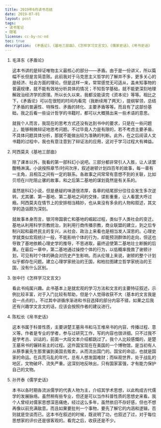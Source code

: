 ```yaml
---
title: 2019年6月读书总结
date: 2019-07-01
layout: post
tags:
- 读书笔记
- 随笔
license: cc-by-nc-nd
toc: true
description: 《矛盾论》、《基地三部曲》、《怎样学习文言文》、《儒家史话》、《帛书史话》
---
```


1. 毛泽东《矛盾论》

    这本书讲的是辩证唯物主义最核心的部分——矛盾。由于是一份讲义，所以篇幅不长但是言简意赅。此前我对于马克思主义哲学的了解并不多，更多关心的是经济、社会方面的理论。但是这样一来，常常感觉无可适从，盖未知事物的普遍规律，就不能有效地分析具体的情况；不知哲学基础，就不能更深刻地理解政治经济学的原理。所以长久以来，我都没能读完《资本论》等等。相比之下，《矛盾论》可以在很短的时间内看完（我断续用了两天），提纲挈领，总结了矛盾的普遍性、特殊性、矛盾的转化、主要矛盾等等。而且有了这部份基础，我之后看一些设计哲学的书籍时，都可以大概猜出来一些术语的意思。

    就我个人而言，我现在的思考方式还没有达到书中的要求，只是在一些问题上，能够稍微辩证地思考问题。不过毕竟人力是有限的，若不考虑主要矛盾，不具体问题具体分析，那就不能做出较为准确的判断。此外，在之后阅读人文书籍的过程中，我也有意注意到了辩证法的应用，这对于学习过程大有裨益。

2. 阿西莫夫《基地三部曲》

    除了课本以外，我看的第一部科幻小说吧。三部分都非常引人入胜，让人读罢酣畅淋漓。小说按照章节/时间次序，叙述谢顿计划四百年的故事，每一章有一主角，且相互之间有一定的联系。各故事之间常常有意想不到的关联，比如贝坦在川陀阻止骡的故事，和之后第二基地的谋划竟然是有关系的。

    虽然是科幻小说，但是悬疑的味道很浓厚，各章的结尾部分往往会发生多次逆转。尤其骡、第一基地、第二基地之间的交锋，谍影重重，让人看罢大呼过瘾。阿西莫夫在情节上的安排相当精妙，也从来没有多余的人物和叙述，其文学的造诣颇为深刻。

    就故事本身而言，银河帝国衰亡和基地的崛起过程，类似于人类社会的变迁。基地从利用科学宗教统治，到利用行商传播宗教，商业联盟的建立，到之后专制兴起和最终民主的复兴，从社会、政治上来看也是相当发人深思的。心理史学就类似宏观统计一般，不能影响个体的行为，却能预测群体的走向，但这也导致了基地依赖心理史学的推导，不思进取，最终迫使第二基地壮士断腕的后果。在最后一章中，第二基地通过操控个体的行为，以低概率挽救了谢顿计划，可见有时个体的确会对历史产生影响。而从伦理上来说，谢顿的整个计划似乎都存在问题。建立心理学家统治的王国，和柏拉图建立哲学家统治的王国，没有什么区别。

3. 张中行《怎样学习文言文》

    看此书纯属兴趣。此书基本上是就宏观的学习方法和文言的主要特征叙述，示例比较丰富，对于入门比较有帮助，但是个人觉得收获不大（基本的文言我是会一点点的）。不过其中讲循序渐进和书目选择的部分内容不错，如果之后我还有兴趣学文言文的话，应该会按照作者的建议进行。

4. 陈松长《帛书史话》

    这本书属于科普性质，主要讲楚王墓帛书和马王堆帛书的内容、传播过程、意义等。作者是专业的学者，参与过研究工作，写的内容也很详细。只不过我不是学考古、训诂的，前面一大段文本介绍都跳过了。我个人比较感慨的，是楚王墓帛书的辗转易主的过程。这件国宝现在在美国的一个博物馆，是当初有人从蔡季襄先生那里骗到美国去贩卖，从而流出国门的。国宝的命运，也就是国家的命运。在兵荒马乱的年代，总有人想发国难财；而纵观世界，处于战乱的地区，文物破坏、流失严重。这深刻地反映出，只有国家富强，才有能力保护自己的文物。

5. 孙开泰《儒学史话》

    本书以各时期各流派儒学的代表人物为主，介绍其学术思想，以此构成古代儒学的发展脉络。虽然稍有些专业，但还是可以当作科普性质的思想史来看。我个人曾经对儒家思想深恶痛绝，经过这么多年，虽然依旧不存好感，但也不想再像以前充满敌意。而且如果要批判一个事物，要先了解它的内涵和逻辑，否则就是空谈而已。这本书在叙述的时候，既说明了功，也叙述了过，对于每位思想家的评价还是很客观的。看完之后，收获还是不少。
